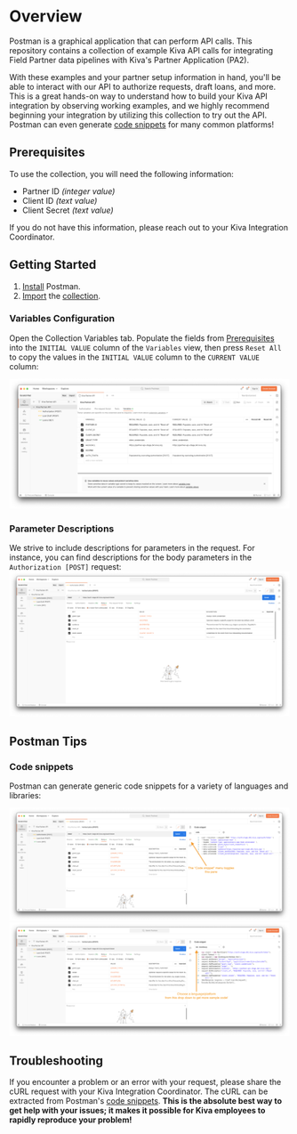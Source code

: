# Overview

Postman is a graphical application that can perform API calls. This repository contains a collection of example Kiva API
calls for integrating Field Partner data pipelines with Kiva's Partner Application (PA2).

With these examples and your partner setup information in hand, you'll be able to interact with our API to authorize
requests, draft loans, and more. This is a great hands-on way to understand how to build your Kiva API integration by
observing working examples, and we highly recommend beginning your integration by utilizing this collection to try out
the API. Postman can even generate [code snippets](#code-snippets) for many common platforms!

## Prerequisites

To use the collection, you will need the following information:

- Partner ID *(integer value)*
- Client ID *(text value)*
- Client Secret *(text value)*

If you do not have this information, please reach out to your Kiva Integration Coordinator.

## Getting Started

1. [Install](https://www.postman.com/downloads/) Postman.
2. [Import](https://learning.postman.com/docs/getting-started/importing-and-exporting-data/)
   the [collection](./collection.json).

### Variables Configuration

Open the Collection Variables tab. Populate the fields
from [Prerequisites](#prerequisites) into the `INITIAL VALUE` column of the `Variables` view, then press `Reset All` to
copy the values in the `INITIAL VALUE` column to the `CURRENT VALUE` column:

![Collection variable setup](screenshots/VariableSetup.png)

### Parameter Descriptions

We strive to include descriptions for parameters in the request. For instance, you can find descriptions for the body
parameters in the `Authorization [POST]` request:
![Descriptions](screenshots/Descriptions.png)

## Postman Tips

### Code snippets

Postman can generate generic code snippets for a variety of languages and libraries:

![ExportAsCURL](screenshots/ViewCodeSnippets.png)
![ExportAsCURL](screenshots/RestSharpCodeSnippet.png)

## Troubleshooting

If you encounter a problem or an error with your request, please share the cURL request with your Kiva Integration
Coordinator. The cURL can be extracted from Postman's [code snippets](#code-snippets). **This is the absolute best way to
get help with your issues; it makes it possible for Kiva employees to rapidly reproduce your problem!**